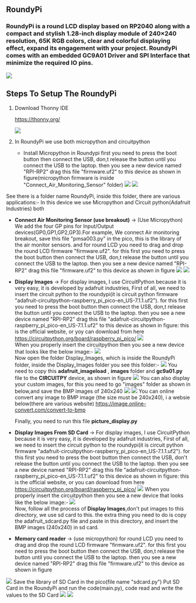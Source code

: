 ## RoundyPi
### RoundyPi is a round LCD display based on RP2040 along with a compact and stylish 1.28-inch display module of 240×240 resolution, 65K RGB colors, clear and colorful displaying effect, expand its engagement with your project. RoundyPi comes with an embedded GC9A01 Driver and SPI Interface that minimize the required IO pins. 
<img src= "https://github.com/sbcshop/RoundyPi/blob/main/images/img7.png" />

## Steps To Setup The RoundyPi
1. Download Thonny IDE 

   https://thonny.org/
   
   <img src= "https://github.com/sbcshop/RoundyPi/blob/main/images/img.JPG" />
   
2. In RoundyPi we use both micropython and circuitpython 
   * Install Micropython in Roundypi
       first you need to press the boot button then connect the USB, don,t release the button until you connect the USB to the laptop. then you see a new device named         "RPI-RP2" drag this file "firmware.uf2" to this device as shown in figure(micropython firmware is inside "Connect_Air_Monitoring_Sensor" folder)
        <img src= "https://github.com/sbcshop/RoundyPi/blob/main/images/img13.png" />
        <img src= "https://github.com/sbcshop/RoundyPi/blob/main/images/img1.JPG" />


See there is a folder name RoundyPi, inside this folder, there are various applications:-
In this device we use Micropython and Circuit python(Adafruit Industries) both 

  * **Connect Air Monitoring Sensor (use breakout)** -> (Use Micropython) We add the four GP pins for Input/Output devices(GP0,GP1,GP2,GP3).For example, We connect Air monitoring breakout,         save this file "pmsa003.py" in the pico, this is the library of the air monitor sensors. and for round LCD you need to drag and drop the round LCD firmware "firmware.uf2".       for this first you need to press the boot button then connect the USB, don,t release the button until you connect the USB to the laptop. then you see a new device named         "RPI-RP2" drag this file "firmware.uf2" to this device as shown in figure 
    <img src= "https://github.com/sbcshop/RoundyPi/blob/main/images/img13.png" />
    <img src= "https://github.com/sbcshop/RoundyPi/blob/main/images/img6.png" />

  * **Display Images** -> For display images, I use CircuitPython because it is very easy, it is developed by adafruit industries, First of all, we need to insert the circuit         python to the roundypi(it is circuit python firmware "adafruit-circuitpython-raspberry_pi_pico-en_US-7.1.1.uf2"). for this first you need to press the boot button then connect      the USB, don,t release the button until you connect the USB to the laptop. then you see a new device named "RPI-RP2" drag this file 
    "adafruit-circuitpython- raspberry_pi_pico-en_US-7.1.1.uf2" to this device as shown in figure:
    this is the official website, or yoy can download from here https://circuitpython.org/board/raspberry_pi_pico/
    <img src= "https://github.com/sbcshop/RoundyPi/blob/main/images/img13.png" />  
    When you properly insert the circuitpython then you see a new device that looks like the below image:-
    <img src= "https://github.com/sbcshop/RoundyPi/blob/main/images/img11.png" />  
    Now open the folder Display_Images, which is inside the RoundyPi folder, inside the Display_Images folder you see this folder:-
    <img src= "https://github.com/sbcshop/RoundyPi/blob/main/images/img14.JPG" /> 
    You need to copy this **adafruit_imageload** , **images**  folder and  **gc9a01.py**  file to the  **CIRCUITPY**  device, as shown in figure
    <img src= "https://github.com/sbcshop/RoundyPi/blob/main/images/img12.png" /> 
    You can also display your custom images, for this you need to go "images" folder as shown in below,and save the BMP images of 240x240 
    <img src= "https://github.com/sbcshop/RoundyPi/blob/main/images/img16.png" /> 
    <img src= "https://github.com/sbcshop/RoundyPi/blob/main/images/img17.png" /> 
    You can online convert any image to BMP image (the size must be 240x240), i a websie below(there are various website)
    https://image.online-convert.com/convert-to-bmp
    
    Finally, you need to run this file **picture_display.py**
    
  * **Display Images From SD Card** -> For display images, I use CircuitPython because it is very easy, it is developed by adafruit industries, First of all, we need to insert the circuit python to the roundypi(it is circuit python firmware "adafruit-circuitpython-raspberry_pi_pico-en_US-7.1.1.uf2"). for this first you need to press the boot button then connect the USB, don't release the button until you connect the USB to the laptop. then you see a new device named "RPI-RP2" drag this file 
    "adafruit-circuitpython- raspberry_pi_pico-en_US-7.1.1.uf2" to this device as shown in figure:
    this is the official website, or you can download from here https://circuitpython.org/board/raspberry_pi_pico/
    <img src= "https://github.com/sbcshop/RoundyPi/blob/main/images/img13.png" /> 
    When you properly insert the circuitpython then you see a new device that looks like the below image:-
    <img src= "https://github.com/sbcshop/RoundyPi/blob/main/images/img11.png" />  
    Now, follow all the process of **Display Images**,don't put images to this directory, we use sd card to this. the extra thing you need to do is copy the adafruit_sdcard.py file and paste in this directory, and insert the       BMP images (240x240) in sd card. 
  
  
  * **Memory card reader** -> (use micropython) for round LCD you need to drag and drop the round LCD firmware "firmware.uf2". for this first you need to press the boot button     then connect the USB, don,t release the button until you connect the USB to the laptop. then you see a new device named "RPI-RP2" drag this file "firmware.uf2" to this device   as shown in figure 
  <img src= "https://github.com/sbcshop/RoundyPi/blob/main/images/img13.png" /> 
  Save the library of SD Card in the pico(file name "sdcard.py")
  Put SD Card in the RoundyPi and run the code(main.py), code read and write the values to the SD Card
  <img src= "https://github.com/sbcshop/RoundyPi/blob/main/images/img8.png" /> 
  <img src= "https://github.com/sbcshop/RoundyPi/blob/main/images/img10.png" /> 
